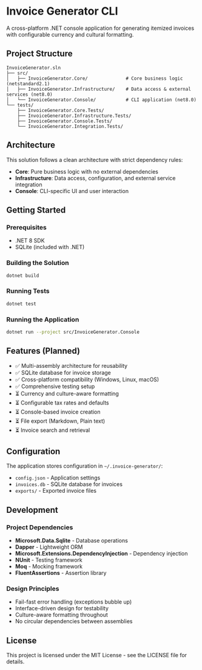 # Invoice Generator CLI

A cross-platform .NET console application for generating itemized invoices with configurable currency and cultural formatting.

## Project Structure

```
InvoiceGenerator.sln
├── src/
│   ├── InvoiceGenerator.Core/              # Core business logic (netstandard2.1)
│   ├── InvoiceGenerator.Infrastructure/    # Data access & external services (net8.0)
│   └── InvoiceGenerator.Console/           # CLI application (net8.0)
└── tests/
    ├── InvoiceGenerator.Core.Tests/
    ├── InvoiceGenerator.Infrastructure.Tests/
    ├── InvoiceGenerator.Console.Tests/
    └── InvoiceGenerator.Integration.Tests/
```

## Architecture

This solution follows a clean architecture with strict dependency rules:
- **Core**: Pure business logic with no external dependencies
- **Infrastructure**: Data access, configuration, and external service integration
- **Console**: CLI-specific UI and user interaction

## Getting Started

### Prerequisites
- .NET 8 SDK
- SQLite (included with .NET)

### Building the Solution
```bash
dotnet build
```

### Running Tests
```bash
dotnet test
```

### Running the Application
```bash
dotnet run --project src/InvoiceGenerator.Console
```

## Features (Planned)

- ✅ Multi-assembly architecture for reusability
- ✅ SQLite database for invoice storage
- ✅ Cross-platform compatibility (Windows, Linux, macOS)
- ✅ Comprehensive testing setup
- ⏳ Currency and culture-aware formatting
- ⏳ Configurable tax rates and defaults
- ⏳ Console-based invoice creation
- ⏳ File export (Markdown, Plain text)
- ⏳ Invoice search and retrieval

## Configuration

The application stores configuration in `~/.invoice-generator/`:
- `config.json` - Application settings
- `invoices.db` - SQLite database for invoices
- `exports/` - Exported invoice files

## Development

### Project Dependencies
- **Microsoft.Data.Sqlite** - Database operations
- **Dapper** - Lightweight ORM
- **Microsoft.Extensions.DependencyInjection** - Dependency injection
- **NUnit** - Testing framework
- **Moq** - Mocking framework
- **FluentAssertions** - Assertion library

### Design Principles
- Fail-fast error handling (exceptions bubble up)
- Interface-driven design for testability
- Culture-aware formatting throughout
- No circular dependencies between assemblies

## License

This project is licensed under the MIT License - see the LICENSE file for details.
